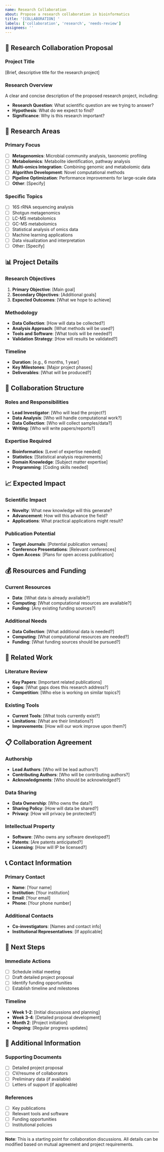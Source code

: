```yaml
---
name: Research Collaboration
about: Propose a research collaboration in bioinformatics
title: '[COLLABORATION] '
labels: ['collaboration', 'research', 'needs-review']
assignees: ''
---
```


## 🤝 Research Collaboration Proposal

### Project Title
[Brief, descriptive title for the research project]

### Research Overview
A clear and concise description of the proposed research project, including:
- **Research Question**: What scientific question are we trying to answer?
- **Hypothesis**: What do we expect to find?
- **Significance**: Why is this research important?

## 🔬 Research Areas

### Primary Focus
- [ ] **Metagenomics**: Microbial community analysis, taxonomic profiling
- [ ] **Metabolomics**: Metabolite identification, pathway analysis
- [ ] **Multi-omics Integration**: Combining genomic and metabolomic data
- [ ] **Algorithm Development**: Novel computational methods
- [ ] **Pipeline Optimization**: Performance improvements for large-scale data
- [ ] **Other**: [Specify]

### Specific Topics
- [ ] 16S rRNA sequencing analysis
- [ ] Shotgun metagenomics
- [ ] LC-MS metabolomics
- [ ] GC-MS metabolomics
- [ ] Statistical analysis of omics data
- [ ] Machine learning applications
- [ ] Data visualization and interpretation
- [ ] Other: [Specify]

## 📊 Project Details

### Research Objectives
1. **Primary Objective**: [Main goal]
2. **Secondary Objectives**: [Additional goals]
3. **Expected Outcomes**: [What we hope to achieve]

### Methodology
- **Data Collection**: [How will data be collected?]
- **Analysis Approach**: [What methods will be used?]
- **Tools and Software**: [What tools will be needed?]
- **Validation Strategy**: [How will results be validated?]

### Timeline
- **Duration**: [e.g., 6 months, 1 year]
- **Key Milestones**: [Major project phases]
- **Deliverables**: [What will be produced?]

## 👥 Collaboration Structure

### Roles and Responsibilities
- **Lead Investigator**: [Who will lead the project?]
- **Data Analysis**: [Who will handle computational work?]
- **Data Collection**: [Who will collect samples/data?]
- **Writing**: [Who will write papers/reports?]

### Expertise Required
- **Bioinformatics**: [Level of expertise needed]
- **Statistics**: [Statistical analysis requirements]
- **Domain Knowledge**: [Subject matter expertise]
- **Programming**: [Coding skills needed]

## 📈 Expected Impact

### Scientific Impact
- **Novelty**: What new knowledge will this generate?
- **Advancement**: How will this advance the field?
- **Applications**: What practical applications might result?

### Publication Potential
- **Target Journals**: [Potential publication venues]
- **Conference Presentations**: [Relevant conferences]
- **Open Access**: [Plans for open access publication]

## 💰 Resources and Funding

### Current Resources
- **Data**: [What data is already available?]
- **Computing**: [What computational resources are available?]
- **Funding**: [Any existing funding sources?]

### Additional Needs
- **Data Collection**: [What additional data is needed?]
- **Computing**: [What computational resources are needed?]
- **Funding**: [What funding sources should be pursued?]

## 🔗 Related Work

### Literature Review
- **Key Papers**: [Important related publications]
- **Gaps**: [What gaps does this research address?]
- **Competition**: [Who else is working on similar topics?]

### Existing Tools
- **Current Tools**: [What tools currently exist?]
- **Limitations**: [What are their limitations?]
- **Improvements**: [How will our work improve upon them?]

## 📋 Collaboration Agreement

### Authorship
- **Lead Authors**: [Who will be lead authors?]
- **Contributing Authors**: [Who will be contributing authors?]
- **Acknowledgments**: [Who should be acknowledged?]

### Data Sharing
- **Data Ownership**: [Who owns the data?]
- **Sharing Policy**: [How will data be shared?]
- **Privacy**: [How will privacy be protected?]

### Intellectual Property
- **Software**: [Who owns any software developed?]
- **Patents**: [Are patents anticipated?]
- **Licensing**: [How will IP be licensed?]

## 📞 Contact Information

### Primary Contact
- **Name**: [Your name]
- **Institution**: [Your institution]
- **Email**: [Your email]
- **Phone**: [Your phone number]

### Additional Contacts
- **Co-investigators**: [Names and contact info]
- **Institutional Representatives**: [If applicable]

## 🎯 Next Steps

### Immediate Actions
- [ ] Schedule initial meeting
- [ ] Draft detailed project proposal
- [ ] Identify funding opportunities
- [ ] Establish timeline and milestones

### Timeline
- **Week 1-2**: [Initial discussions and planning]
- **Week 3-4**: [Detailed proposal development]
- **Month 2**: [Project initiation]
- **Ongoing**: [Regular progress updates]

## 🔗 Additional Information

### Supporting Documents
- [ ] Detailed project proposal
- [ ] CV/resume of collaborators
- [ ] Preliminary data (if available)
- [ ] Letters of support (if applicable)

### References
- [ ] Key publications
- [ ] Relevant tools and software
- [ ] Funding opportunities
- [ ] Institutional policies

---

**Note**: This is a starting point for collaboration discussions. All details can be modified based on mutual agreement and project requirements. 